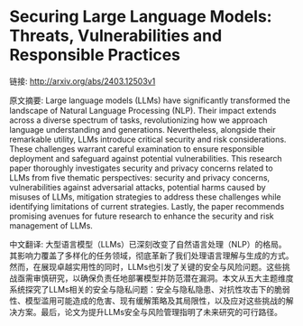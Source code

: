 # Securing Large Language Models: Threats, Vulnerabilities and Responsible Practices

链接: http://arxiv.org/abs/2403.12503v1

原文摘要:
Large language models (LLMs) have significantly transformed the landscape of
Natural Language Processing (NLP). Their impact extends across a diverse
spectrum of tasks, revolutionizing how we approach language understanding and
generations. Nevertheless, alongside their remarkable utility, LLMs introduce
critical security and risk considerations. These challenges warrant careful
examination to ensure responsible deployment and safeguard against potential
vulnerabilities. This research paper thoroughly investigates security and
privacy concerns related to LLMs from five thematic perspectives: security and
privacy concerns, vulnerabilities against adversarial attacks, potential harms
caused by misuses of LLMs, mitigation strategies to address these challenges
while identifying limitations of current strategies. Lastly, the paper
recommends promising avenues for future research to enhance the security and
risk management of LLMs.

中文翻译:
大型语言模型（LLMs）已深刻改变了自然语言处理（NLP）的格局。其影响力覆盖了多样化的任务领域，彻底革新了我们处理语言理解与生成的方式。然而，在展现卓越实用性的同时，LLMs也引发了关键的安全与风险问题。这些挑战亟需审慎研究，以确保负责任地部署模型并防范潜在漏洞。本文从五大主题维度系统探究了LLMs相关的安全与隐私问题：安全与隐私隐患、对抗性攻击下的脆弱性、模型滥用可能造成的危害、现有缓解策略及其局限性，以及应对这些挑战的解决方案。最后，论文为提升LLMs安全与风险管理指明了未来研究的可行路径。

